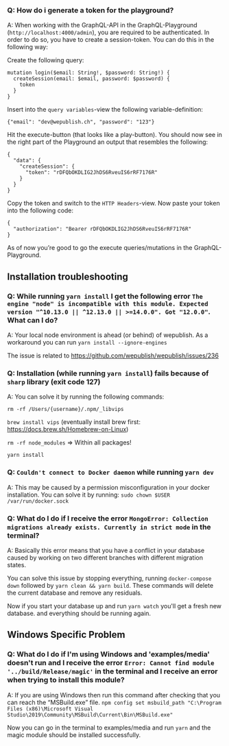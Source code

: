 ### Q: How do i generate a token for the playground?
A: When working with the GraphQL-API in the GraphQL-Playground (`http://localhost:4000/admin`), you are required to be authenticated. In order to do so, you have to create a session-token. You can do this in the following way: 

Create the following query: 
``` 
mutation login($email: String!, $password: String!) {    
  createSession(email: $email, password: $password) {     
    token  
  }
}
```
Insert into the `query variables`-view the following variable-definition: 
```
{"email": "dev@wepublish.ch", "password": "123"}
``` 
Hit the execute-button (that looks like a play-button). You should now see in the right part of the Playground an output that resembles the following: 
```
{
  "data": {
    "createSession": {
      "token": "rDFQbOKDLIG2JhDS6RveuIS6rRF7176R"
    }
  }
}
``` 
Copy the token and switch to the `HTTP Headers`-view. Now paste your token into the following code: 
```
{
  "authorization": "Bearer rDFQbOKDLIG2JhDS6RveuIS6rRF7176R"
}
``` 
As of now you’re good to go the execute queries/mutations in the GraphQL-Playground. 

## Installation troubleshooting
### Q: While running `yarn install` I get the following error `The engine "node" is incompatible with this module. Expected version "^10.13.0 || ^12.13.0 || >=14.0.0". Got "12.0.0"`. What can I do?
A: Your local node environment is ahead (or behind) of wepublish.
As a workaround you can run `yarn install --ignore-engines`

The issue is related to https://github.com/wepublish/wepublish/issues/236

### Q: Installation (while running `yarn install`) fails because of `sharp` library (exit code 127)
A: You can solve it by running the following commands:

`rm -rf /Users/{username}/.npm/_libvips`

`brew install vips` (eventually install brew first: https://docs.brew.sh/Homebrew-on-Linux)

`rm -rf node_modules` => Within all packages!

`yarn install`

### Q: `Couldn't connect to Docker daemon` while running `yarn dev`
A: This may be caused by a permission misconfiguration in your docker installation.
You can solve it by running: `sudo chown $USER /var/run/docker.sock`

### Q: What do I do if I receive the error `MongoError: Collection migrations already exists. Currently in strict mode` in the terminal?
A: Basically this error means that you have a conflict in your database caused by working on two different branches with different migration states. 

You can solve this issue by stopping everything, running `docker-compose down` followed by `yarn clean && yarn build`. These commands will delete the current database and remove any residuals. 

Now if you start your database up and run `yarn watch` you'll get a fresh new database. and everything should be running again. 

## Windows Specific Problem 
### Q: What do I do if I'm using Windows and 'examples/media' doesn't run and I receive the error `Error: Cannot find module '../build/Release/magic'` in the terminal and I receive an error when trying to install this module?
A: If you are using Windows then run this command after checking that you can reach the “MSBuild.exe” file. 
`npm config set msbuild_path "C:\Program Files (x86)\Microsoft Visual Studio\2019\Community\MSBuild\Current\Bin\MSBuild.exe"`

Now you can go in the terminal to examples/media and run `yarn` and the magic module should be installed successfully. 

